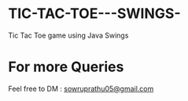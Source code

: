 # TIC-TAC-TOE---SWINGS-

Tic Tac Toe game using Java Swings 

# For more Queries 
Feel free to DM  : sowruprathu05@gmail.com
